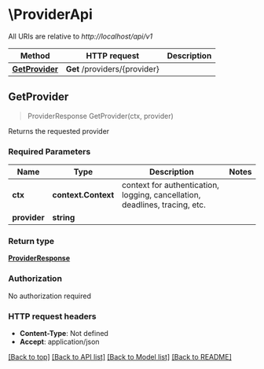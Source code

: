 # \ProviderApi

All URIs are relative to *http://localhost/api/v1*

Method | HTTP request | Description
------------- | ------------- | -------------
[**GetProvider**](ProviderApi.md#GetProvider) | **Get** /providers/{provider} | 



## GetProvider

> ProviderResponse GetProvider(ctx, provider)


Returns the requested provider

### Required Parameters


Name | Type | Description  | Notes
------------- | ------------- | ------------- | -------------
**ctx** | **context.Context** | context for authentication, logging, cancellation, deadlines, tracing, etc.
**provider** | **string**|  | 

### Return type

[**ProviderResponse**](ProviderResponse.md)

### Authorization

No authorization required

### HTTP request headers

- **Content-Type**: Not defined
- **Accept**: application/json

[[Back to top]](#) [[Back to API list]](../README.md#documentation-for-api-endpoints)
[[Back to Model list]](../README.md#documentation-for-models)
[[Back to README]](../README.md)

